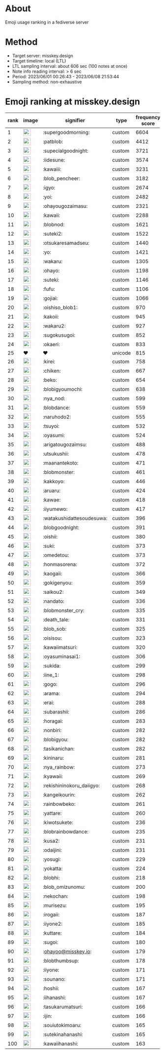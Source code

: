 # About
Emoji usage ranking in a fediverse server

# Method
- Target server: misskey.design
- Target timeline: local (LTL)
- LTL sampling interval: about 606 sec (100 notes at once)
- Note info reading interval: > 6 sec
- Period: 2023/06/01 00:26:43 - 2023/06/08 21:53:44 
- Sampling method: non-exhaustive

# Emoji ranking at misskey.design

|rank|image|signifier|type|frequency score|
|----|----|----|----|----|
|1|<img height="24" src="https://misskey.design/emoji/supergoodmorning.webp">|:supergoodmorning:|custom|6604|
|2|<img height="24" src="https://misskey.design/emoji/patblob.webp">|:patblob:|custom|4412|
|3|<img height="24" src="https://misskey.design/emoji/supecialgoodnight.webp">|:supecialgoodnight:|custom|3721|
|4|<img height="24" src="https://misskey.design/emoji/iidesune.webp">|:iidesune:|custom|3574|
|5|<img height="24" src="https://misskey.design/emoji/kawaiii.webp">|:kawaiii:|custom|3231|
|6|<img height="24" src="https://misskey.design/emoji/blob_pencheer.webp">|:blob_pencheer:|custom|3182|
|7|<img height="24" src="https://misskey.design/emoji/igyo.webp">|:igyo:|custom|2674|
|8|<img height="24" src="https://misskey.design/emoji/yoi.webp">|:yoi:|custom|2482|
|9|<img height="24" src="https://misskey.design/emoji/ohayougozaimasu.webp">|:ohayougozaimasu:|custom|2321|
|10|<img height="24" src="https://misskey.design/emoji/kawaii.webp">|:kawaii:|custom|2288|
|11|<img height="24" src="https://misskey.design/emoji/blobnod.webp">|:blobnod:|custom|1621|
|12|<img height="24" src="https://misskey.design/emoji/suteki2.webp">|:suteki2:|custom|1522|
|13|<img height="24" src="https://misskey.design/emoji/otsukaresamadseu.webp">|:otsukaresamadseu:|custom|1440|
|14|<img height="24" src="https://misskey.design/emoji/yo.webp">|:yo:|custom|1421|
|15|<img height="24" src="https://misskey.design/emoji/wakaru.webp">|:wakaru:|custom|1305|
|16|<img height="24" src="https://misskey.design/emoji/ohayo.webp">|:ohayo:|custom|1198|
|17|<img height="24" src="https://misskey.design/emoji/suteki.webp">|:suteki:|custom|1146|
|18|<img height="24" src="https://misskey.design/emoji/fufu.webp">|:fufu:|custom|1106|
|19|<img height="24" src="https://misskey.design/emoji/gojiai.webp">|:gojiai:|custom|1066|
|20|<img height="24" src="https://misskey.design/emoji/oishiso_blob1.webp">|:oishiso_blob1:|custom|970|
|21|<img height="24" src="https://misskey.design/emoji/kakoii.webp">|:kakoii:|custom|945|
|22|<img height="24" src="https://misskey.design/emoji/wakaru2.webp">|:wakaru2:|custom|927|
|23|<img height="24" src="https://misskey.design/emoji/sugokusugoi.webp">|:sugokusugoi:|custom|852|
|24|<img height="24" src="https://misskey.design/emoji/okaeri.webp">|:okaeri:|custom|833|
|25|❤|❤|unicode|815|
|26|<img height="24" src="https://misskey.design/emoji/kirei.webp">|:kirei:|custom|758|
|27|<img height="24" src="https://misskey.design/emoji/chiken.webp">|:chiken:|custom|667|
|28|<img height="24" src="https://misskey.design/emoji/beko.webp">|:beko:|custom|654|
|29|<img height="24" src="https://misskey.design/emoji/blobigyoumochi.webp">|:blobigyoumochi:|custom|638|
|30|<img height="24" src="https://misskey.design/emoji/nya_nod.webp">|:nya_nod:|custom|599|
|31|<img height="24" src="https://misskey.design/emoji/blobdance.webp">|:blobdance:|custom|559|
|32|<img height="24" src="https://misskey.design/emoji/naruhodo2.webp">|:naruhodo2:|custom|555|
|33|<img height="24" src="https://misskey.design/emoji/tsuyoi.webp">|:tsuyoi:|custom|532|
|34|<img height="24" src="https://misskey.design/emoji/oyasumi.webp">|:oyasumi:|custom|524|
|35|<img height="24" src="https://misskey.design/emoji/arigatougozaimsu.webp">|:arigatougozaimsu:|custom|488|
|36|<img height="24" src="https://misskey.design/emoji/utsukushii.webp">|:utsukushii:|custom|478|
|37|<img height="24" src="https://misskey.design/emoji/maanantekoto.webp">|:maanantekoto:|custom|471|
|38|<img height="24" src="https://misskey.design/emoji/blobmonster.webp">|:blobmonster:|custom|461|
|39|<img height="24" src="https://misskey.design/emoji/kakkoyo.webp">|:kakkoyo:|custom|446|
|40|<img height="24" src="https://misskey.design/emoji/aruaru.webp">|:aruaru:|custom|424|
|41|<img height="24" src="https://misskey.design/emoji/kawae.webp">|:kawae:|custom|418|
|42|<img height="24" src="https://misskey.design/emoji/iiyumewo.webp">|:iiyumewo:|custom|417|
|43|<img height="24" src="https://misskey.design/emoji/watakushidattesoudesuwa.webp">|:watakushidattesoudesuwa:|custom|396|
|44|<img height="24" src="https://misskey.design/emoji/blobgoodnight.webp">|:blobgoodnight:|custom|391|
|45|<img height="24" src="https://misskey.design/emoji/oishii.webp">|:oishii:|custom|380|
|46|<img height="24" src="https://misskey.design/emoji/suki.webp">|:suki:|custom|373|
|47|<img height="24" src="https://misskey.design/emoji/omedetou.webp">|:omedetou:|custom|373|
|48|<img height="24" src="https://misskey.design/emoji/honmasorena.webp">|:honmasorena:|custom|372|
|49|<img height="24" src="https://misskey.design/emoji/kaogaii.webp">|:kaogaii:|custom|366|
|50|<img height="24" src="https://misskey.design/emoji/gokigenyou.webp">|:gokigenyou:|custom|359|
|51|<img height="24" src="https://misskey.design/emoji/saikou2.webp">|:saikou2:|custom|349|
|52|<img height="24" src="https://misskey.design/emoji/nandato.webp">|:nandato:|custom|336|
|53|<img height="24" src="https://misskey.design/emoji/blobmonster_cry.webp">|:blobmonster_cry:|custom|335|
|54|<img height="24" src="https://misskey.design/emoji/death_tale.webp">|:death_tale:|custom|331|
|55|<img height="24" src="https://misskey.design/emoji/blob_sob.webp">|:blob_sob:|custom|325|
|56|<img height="24" src="https://misskey.design/emoji/oisisou.webp">|:oisisou:|custom|323|
|57|<img height="24" src="https://misskey.design/emoji/kawaiimatsuri.webp">|:kawaiimatsuri:|custom|320|
|58|<img height="24" src="https://misskey.design/emoji/oyasuminasai1.webp">|:oyasuminasai1:|custom|306|
|59|<img height="24" src="https://misskey.design/emoji/sukida.webp">|:sukida:|custom|299|
|60|<img height="24" src="https://misskey.design/emoji/iine_1.webp">|:iine_1:|custom|298|
|61|<img height="24" src="https://misskey.design/emoji/gogo.webp">|:gogo:|custom|296|
|62|<img height="24" src="https://misskey.design/emoji/arama.webp">|:arama:|custom|294|
|63|<img height="24" src="https://misskey.design/emoji/erai.webp">|:erai:|custom|288|
|64|<img height="24" src="https://misskey.design/emoji/subarashii.webp">|:subarashii:|custom|286|
|65|<img height="24" src="https://misskey.design/emoji/horagai.webp">|:horagai:|custom|283|
|66|<img height="24" src="https://misskey.design/emoji/nonbiri.webp">|:nonbiri:|custom|282|
|67|<img height="24" src="https://misskey.design/emoji/blobigyou.webp">|:blobigyou:|custom|282|
|68|<img height="24" src="https://misskey.design/emoji/tasikanichan.webp">|:tasikanichan:|custom|282|
|69|<img height="24" src="https://misskey.design/emoji/kininaru.webp">|:kininaru:|custom|281|
|70|<img height="24" src="https://misskey.design/emoji/nya_rainbow.webp">|:nya_rainbow:|custom|273|
|71|<img height="24" src="https://misskey.design/emoji/kyawaii.webp">|:kyawaii:|custom|269|
|72|<img height="24" src="https://misskey.design/emoji/rekishininokoru_daiigyo.webp">|:rekishininokoru_daiigyo:|custom|268|
|73|<img height="24" src="https://misskey.design/emoji/kangeikourin.webp">|:kangeikourin:|custom|262|
|74|<img height="24" src="https://misskey.design/emoji/rainbowbeko.webp">|:rainbowbeko:|custom|261|
|75|<img height="24" src="https://misskey.design/emoji/yattare.webp">|:yattare:|custom|260|
|76|<img height="24" src="https://misskey.design/emoji/kiwotsukete.webp">|:kiwotsukete:|custom|236|
|77|<img height="24" src="https://misskey.design/emoji/blobrainbowdance.webp">|:blobrainbowdance:|custom|235|
|78|<img height="24" src="https://misskey.design/emoji/kusa2.webp">|:kusa2:|custom|231|
|79|<img height="24" src="https://misskey.design/emoji/odaijini.webp">|:odaijini:|custom|231|
|80|<img height="24" src="https://misskey.design/emoji/yosugi.webp">|:yosugi:|custom|229|
|81|<img height="24" src="https://misskey.design/emoji/yokatta.webp">|:yokatta:|custom|224|
|82|<img height="24" src="https://misskey.design/emoji/blobhi.webp">|:blobhi:|custom|218|
|83|<img height="24" src="https://misskey.design/emoji/blob_omizunomu.webp">|:blob_omizunomu:|custom|200|
|84|<img height="24" src="https://misskey.design/emoji/nekochan.webp">|:nekochan:|custom|198|
|85|<img height="24" src="https://misskey.design/emoji/murisezu.webp">|:murisezu:|custom|195|
|86|<img height="24" src="https://misskey.design/emoji/irogaii.webp">|:irogaii:|custom|187|
|87|<img height="24" src="https://misskey.design/emoji/iiyone2.webp">|:iiyone2:|custom|185|
|88|<img height="24" src="https://misskey.design/emoji/kuttare.webp">|:kuttare:|custom|184|
|89|<img height="24" src="https://misskey.design/emoji/sugoi.webp">|:sugoi:|custom|180|
|90|<img height="24" src="https://misskey.design/emoji/ohayoo.webp">|:ohayoo@misskey.io:|custom|179|
|91|<img height="24" src="https://misskey.design/emoji/blobthumbsup.webp">|:blobthumbsup:|custom|178|
|92|<img height="24" src="https://misskey.design/emoji/iiyone.webp">|:iiyone:|custom|171|
|93|<img height="24" src="https://misskey.design/emoji/sounano.webp">|:sounano:|custom|171|
|94|<img height="24" src="https://misskey.design/emoji/hoshii.webp">|:hoshii:|custom|167|
|95|<img height="24" src="https://misskey.design/emoji/iihanashi.webp">|:iihanashi:|custom|167|
|96|<img height="24" src="https://misskey.design/emoji/tasukarumatsuri.webp">|:tasukarumatsuri:|custom|166|
|97|<img height="24" src="https://misskey.design/emoji/ijin.webp">|:ijin:|custom|166|
|98|<img height="24" src="https://misskey.design/emoji/souiutokimoaru.webp">|:souiutokimoaru:|custom|165|
|99|<img height="24" src="https://misskey.design/emoji/sutekinahanashi.webp">|:sutekinahanashi:|custom|165|
|100|<img height="24" src="https://misskey.design/emoji/kawaiihanashi.webp">|:kawaiihanashi:|custom|163|
